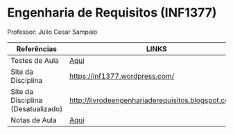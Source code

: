 # Engenharia de Requisitos (INF1377)
Professor: Júlio Cesar Sampaio

| Referências | LINKS |
| ------ | ------ |
| Testes de Aula | [Aqui](https://github.com/stephaniefay/INF1377/tree/master/Testes%20de%20Aula) |
| Site da Disciplina | https://inf1377.wordpress.com/ |
| Site da Disciplina (Desatualizado) | http://livrodeengenhariaderequisitos.blogspot.com.br |
| Notas de Aula | [Aqui](https://github.com/stephaniefay/INF1377/tree/master/Notas%20de%20Aula)  |
